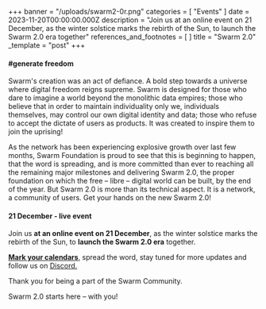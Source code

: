 +++
banner = "/uploads/swarm2-0r.png"
categories = [ "Events" ]
date = 2023-11-20T00:00:00.000Z
description = "Join us at an online event on 21 December, as the winter solstice marks the rebirth of the Sun, to launch the Swarm 2.0 era together"
references_and_footnotes = [ ]
title = "Swarm 2.0"
_template = "post"
+++



#### #generate freedom

Swarm's creation was an act of defiance. A bold step towards a universe where digital freedom reigns supreme. Swarm is designed for those who dare to imagine a world beyond the monolithic data empires; those who believe that in order to maintain individuality only we, individuals themselves, may control our own digital identity and data; those who refuse to accept the dictate of users as products. It was created to inspire them to join the uprising! 

As the network has been experiencing explosive growth over last few months, Swarm Foundation is proud to see that this is beginning to happen, that the word is spreading, and is more committed than ever to reaching all the remaining major milestones and delivering Swarm 2.0, the proper foundation on which the free – libre – digital world can be built, by the end of the year. But Swarm 2.0 is more than its technical aspect. It is a network, a community of users. Get your hands on the new Swarm 2.0!  

#### 21 December - live event

Join us **at an online event on 21 December**, as the winter solstice marks the rebirth of the Sun, to **launch the Swarm 2.0 era** together.

[**Mark your calendars**](https://www.addevent.com/event/lf19253018), spread the word, stay tuned for more updates and follow us on [Discord.](https://discord.gg/C2QwbveT)

Thank you for being a part of the Swarm Community.

Swarm 2.0 starts here – with you! 
